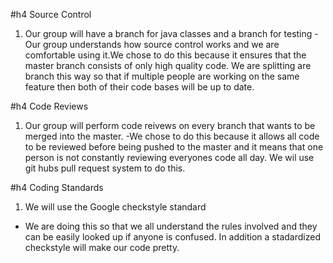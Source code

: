 #h4 Source Control

1. Our group will have a branch for java classes and a branch for testing
-Our group understands how source control works and we are comfortable using it.We chose to do this because it ensures that the master branch consists of only high quality code. We are splitting are branch this way so that if multiple people are working on the same feature then both of their code bases will be up to date.

#h4 Code Reviews

1. Our group will perform code reivews on every branch that wants to be merged into the master. 
-We chose to do this because it allows all code to be reviewed before being pushed to the master and it means that one person is not constantly reviewing everyones code all day. We wil use git hubs pull request system to do this. 


#h4 Coding Standards

1. We will use the Google checkstyle standard 
- We are doing this so that we all understand the rules involved and they can be easily looked up if anyone is confused. In addition a stadardized checkstyle will make our code pretty.
